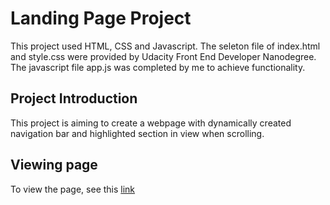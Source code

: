 # Landing Page Project
This project used HTML, CSS and Javascript.
The seleton file of index.html and style.css were provided by Udacity Front End Developer Nanodegree.
The javascript file app.js was completed by me to achieve functionality.

## Project Introduction
This project is aiming to create a webpage with dynamically created navigation bar and highlighted section in view when scrolling.

## Viewing page
To view the page, see this [link](index.html)
